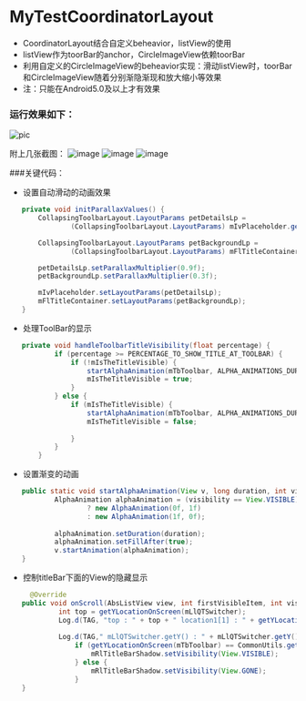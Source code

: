 # MyTestCoordinatorLayout
 - CoordinatorLayout结合自定义beheavior，listView的使用
 - listView作为toorBar的anchor，CircleImageView依赖toorBar
 - 利用自定义的CircleImageView的beheavior实现：滑动listView时，toorBar和CircleImageView随着分别渐隐渐现和放大缩小等效果
 - 注：只能在Android5.0及以上才有效果
### 运行效果如下：

![pic](https://github.com/zongkaili/MyTestCoordinatorLayout-master/blob/master/screenshot/testCoordDemo.gif)
<!--<img src="https://github.com/zongkaili/MyTestCoordinatorLayout-master/blob/master/screenshot/testCoordDemo.gif" width="400">-->

附上几张截图：
![image](https://github.com/zongkaili/MyTestCoordinatorLayout-master/blob/master/screenshot/device-2016-12-28-104145.jpg)
![image](https://github.com/zongkaili/MyTestCoordinatorLayout-master/blob/master/screenshot/device-2016-12-28-104254.jpg)
![image](https://github.com/zongkaili/MyTestCoordinatorLayout-master/blob/master/screenshot/device-2016-12-28-104337.jpg)

###关键代码：

 - 设置自动滑动的动画效果
 ```java
    private void initParallaxValues() {
        CollapsingToolbarLayout.LayoutParams petDetailsLp =
                (CollapsingToolbarLayout.LayoutParams) mIvPlaceholder.getLayoutParams();

        CollapsingToolbarLayout.LayoutParams petBackgroundLp =
                (CollapsingToolbarLayout.LayoutParams) mFlTitleContainer.getLayoutParams();

        petDetailsLp.setParallaxMultiplier(0.9f);
        petBackgroundLp.setParallaxMultiplier(0.3f);

        mIvPlaceholder.setLayoutParams(petDetailsLp);
        mFlTitleContainer.setLayoutParams(petBackgroundLp);
    }
```
 - 处理ToolBar的显示
 ```java
    private void handleToolbarTitleVisibility(float percentage) {
            if (percentage >= PERCENTAGE_TO_SHOW_TITLE_AT_TOOLBAR) {
                if (!mIsTheTitleVisible) {
                    startAlphaAnimation(mTbToolbar, ALPHA_ANIMATIONS_DURATION, View.VISIBLE);
                    mIsTheTitleVisible = true;
                }
            } else {
                if (mIsTheTitleVisible) {
                    startAlphaAnimation(mTbToolbar, ALPHA_ANIMATIONS_DURATION, View.INVISIBLE);
                    mIsTheTitleVisible = false;
                    
                }
            }
        }
 ``` 
 - 设置渐变的动画
 ```java
    public static void startAlphaAnimation(View v, long duration, int visibility) {
            AlphaAnimation alphaAnimation = (visibility == View.VISIBLE)
                    ? new AlphaAnimation(0f, 1f)
                    : new AlphaAnimation(1f, 0f);
    
            alphaAnimation.setDuration(duration);
            alphaAnimation.setFillAfter(true);
            v.startAnimation(alphaAnimation);
    }
 ``` 
 - 控制titleBar下面的View的隐藏显示
 ```java
      @Override
    public void onScroll(AbsListView view, int firstVisibleItem, int visibleItemCount, int totalItemCount) {
             int top = getYLocationOnScreen(mLlQTSwitcher);
             Log.d(TAG, "top : " + top + " location1[1] : " + getYLocationOnScreen(mLlQTSwitcher) + " location2[1] : " + getYLocationOnScreen(mRlTitleBarShadow));
     
             Log.d(TAG," mLlQTSwitcher.getY() : " + mLlQTSwitcher.getY()+" getYLocationOnScreen(mTbToolbar) : " + getYLocationOnScreen(mLlQTSwitcher));
                 if (getYLocationOnScreen(mTbToolbar) == CommonUtils.getStatusBarHeight(this) && (top < getYLocationOnScreen(mRlTitleBarShadow) || firstVisibleItem >= 1)) {
                     mRlTitleBarShadow.setVisibility(View.VISIBLE);
                 } else {
                     mRlTitleBarShadow.setVisibility(View.GONE);
                 }
    }
```